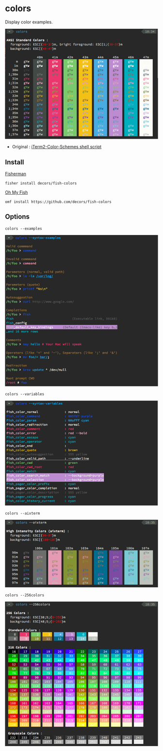 # colors

Display color examples.

![](https://raw.githubusercontent.com/decors/various/master/images/colors-screenshot.png)

* Original : [iTerm2-Color-Schemes shell script](https://github.com/mbadolato/iTerm2-Color-Schemes/blob/master/tools/screenshotTable.sh)

## Install

[Fisherman](https://github.com/fisherman/fisherman)

```fish
fisher install decors/fish-colors
```

[Oh My Fish](https://github.com/oh-my-fish/oh-my-fish)

```fish
omf install https://github.com/decors/fish-colors
```

## Options

```fish
colors --examples
```

![](https://raw.githubusercontent.com/decors/various/master/images/colors-screenshot4.png)

```fish
colors --variables
```

![](https://raw.githubusercontent.com/decors/various/master/images/colors-screenshot5.png)


```fish
colors --aixterm
```

![](https://raw.githubusercontent.com/decors/various/master/images/colors-screenshot2.png)

```fish
colors --256colors
```

![](https://raw.githubusercontent.com/decors/various/master/images/colors-screenshot3.png)
